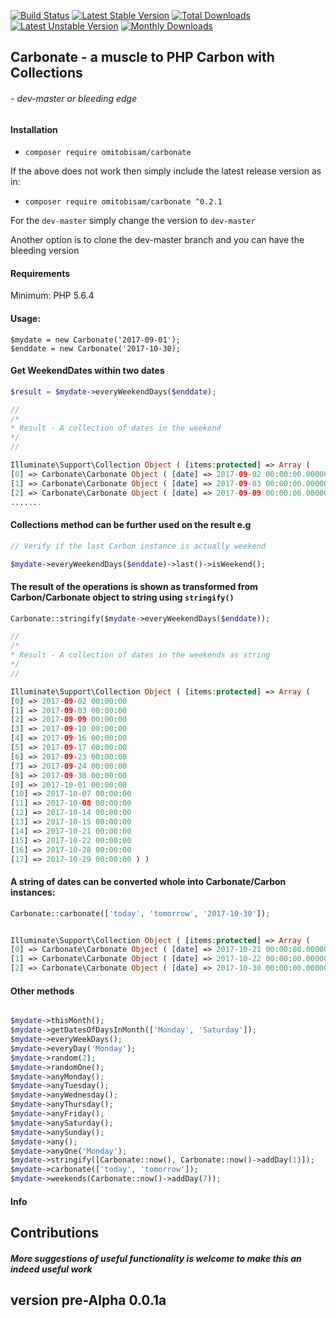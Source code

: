 [![Build Status](https://travis-ci.org/omitobi/carbonate.svg?branch=master)](https://travis-ci.org/omitobi/carbonate)
[![Latest Stable Version](https://poser.pugx.org/omitobisam/carbonate/version)](https://packagist.org/packages/omitobisam/carbonate)
[![Total Downloads](https://poser.pugx.org/omitobisam/carbonate/downloads)](https://packagist.org/packages/omitobisam/carbonate)
[![Latest Unstable Version](https://poser.pugx.org/omitobisam/carbonate/v/unstable)](//packagist.org/packages/omitobisam/carbonate)
[![Monthly Downloads](https://poser.pugx.org/omitobisam/carbonate/d/monthly)](https://packagist.org/packages/omitobisam/carbonate)


## Carbonate - a muscle to PHP Carbon with Collections
###### - dev-master or bleeding edge
#### Installation
- `composer require omitobisam/carbonate`

If the above does not work then simply include the latest release version as in:

- `composer require omitobisam/carbonate ^0.2.1`

For the `dev-master` simply change the version to `dev-master`

Another option is to clone the dev-master branch and you can have the bleeding version

#### Requirements
Minimum: PHP 5.6.4

#### Usage:

```$php
$mydate = new Carbonate('2017-09-01');
$enddate = new Carbonate('2017-10-30);
```

#### Get WeekendDates within two dates

```php
$result = $mydate->everyWeekendDays($enddate);

//
/*
* Result - A collection of dates in the weekend
*/
//

Illuminate\Support\Collection Object ( [items:protected] => Array ( 
[0] => Carbonate\Carbonate Object ( [date] => 2017-09-02 00:00:00.000000 [timezone_type] => 3 [timezone] => UTC ) 
[1] => Carbonate\Carbonate Object ( [date] => 2017-09-03 00:00:00.000000 [timezone_type] => 3 [timezone] => UTC ) 
[2] => Carbonate\Carbonate Object ( [date] => 2017-09-09 00:00:00.000000 [timezone_type] => 3 [timezone] => UTC )  
.......
```

#### Collections method can be further used on the result e.g

```php
// Verify if the last Carbon instance is actually weekend

$mydate->everyWeekendDays($enddate)->last()->isWeekend();
```

#### The result of the operations is shown as transformed from Carbon/Carbonate object to string using `stringify()`


```php
Carbonate::stringify($mydate->everyWeekendDays($enddate));

//
/*
* Result - A collection of dates in the weekends as string
*/
//

Illuminate\Support\Collection Object ( [items:protected] => Array ( 
[0] => 2017-09-02 00:00:00 
[1] => 2017-09-03 00:00:00 
[2] => 2017-09-09 00:00:00 
[3] => 2017-09-10 00:00:00 
[4] => 2017-09-16 00:00:00 
[5] => 2017-09-17 00:00:00 
[6] => 2017-09-23 00:00:00 
[7] => 2017-09-24 00:00:00 
[8] => 2017-09-30 00:00:00 
[9] => 2017-10-01 00:00:00 
[10] => 2017-10-07 00:00:00 
[11] => 2017-10-08 00:00:00 
[12] => 2017-10-14 00:00:00 
[13] => 2017-10-15 00:00:00 
[14] => 2017-10-21 00:00:00 
[15] => 2017-10-22 00:00:00 
[16] => 2017-10-28 00:00:00 
[17] => 2017-10-29 00:00:00 ) )

```

#### A string of dates can be converted whole into Carbonate/Carbon instances:

```php
Carbonate::carbonate(['today', 'tomorrow', '2017-10-30']);


Illuminate\Support\Collection Object ( [items:protected] => Array ( 
[0] => Carbonate\Carbonate Object ( [date] => 2017-10-21 00:00:00.000000 [timezone_type] => 3 [timezone] => Europe/Berlin ) 
[1] => Carbonate\Carbonate Object ( [date] => 2017-10-22 00:00:00.000000 [timezone_type] => 3 [timezone] => Europe/Berlin ) 
[2] => Carbonate\Carbonate Object ( [date] => 2017-10-30 00:00:00.000000 [timezone_type] => 3 [timezone] => Europe/Berlin ) ) )
```

#### Other methods

```php

$mydate->thisMonth();
$mydate->getDatesOfDaysInMonth(['Monday', 'Saturday']);
$mydate->everyWeekDays();
$mydate->everyDay('Monday');
$mydate->random(2);
$mydate->randomOne();
$mydate->anyMonday();
$mydate->anyTuesday();
$mydate->anyWednesday();
$mydate->anyThursday();
$mydate->anyFriday();
$mydate->anySaturday();
$mydate->anySunday();
$mydate->any();
$mydate->anyOne('Monday');
$mydate->stringify([Carbonate::now(), Carbonate::now()->addDay(1)]);
$mydate->carbonate(['today', 'tomorrow']);
$mydate->weekends(Carbonate::now()->addDay(7));

```

#### Info

## Contributions
##### More suggestions of useful functionality is welcome to make this an indeed useful work

## version pre-Alpha 0.0.1a
